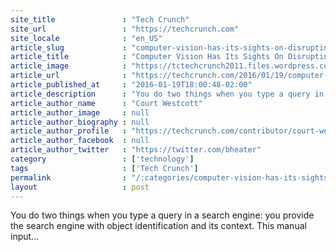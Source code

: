 ```yaml
---
site_title               : "Tech Crunch"
site_url                 : "https://techcrunch.com"
site_locale              : "en_US"
article_slug             : "computer-vision-has-its-sights-on-disrupting-search"
article_title            : "Computer Vision Has Its Sights On Disrupting Search"
article_image            : "https://tctechcrunch2011.files.wordpress.com/2016/01/search.jpg?w=764&h=400&crop=1"
article_url              : "https://techcrunch.com/2016/01/19/computer-vision-has-its-sights-on-disrupting-search/"
article_published_at     : "2016-01-19T18:00:48-02:00"
article_description      : "You do two things when you type a query in a search engine: you provide the search engine with object identification and its context. This manual input..."
article_author_name      : "Court Westcott"
article_author_image     : null
article_author_biography : null
article_author_profile   : "https://techcrunch.com/contributor/court-westcott/"
article_author_facebook  : null
article_author_twitter   : "https://twitter.com/bheater"
category                 : ['technology']
tags                     : ['Tech Crunch']
permalink                : "/:categories/computer-vision-has-its-sights-on-disrupting-search/"
layout                   : post
---
```


You do two things when you type a query in a search engine: you provide the search engine with object identification and its context. This manual input...
